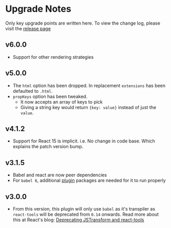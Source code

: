 # Upgrade Notes

Only key upgrade points are written here. To view the change log, please visit the [release page](https://github.com/yeojz/metalsmith-react-templates/releases)

## v6.0.0
 - Support for other rendering strategies

## v5.0.0
 - The `html` option has been dropped. In replacement `extensions` has been defaulted to `.html`.
 - `propKeys` option has been tweaked.
   - It now accepts an array of keys to pick
   - Giving a string key would return `{key: value}` instead of just the `value`.

## v4.1.2
 - Support for React 15 is implicit. i.e. No change in code base. Which explains the patch version bump.

## v3.1.5
 - Babel and react are now peer dependencies
 - For `babel 6`, additional [plugin](https://babeljs.io/docs/plugins) packages are needed for it to run properly

## v3.0.0
 - From this version, this plugin will only use `babel` as it's transpiler as `react-tools` will be deprecated from `0.14` onwards. Read more about this at React's blog: [Deprecating JSTransform and react-tools](https://facebook.github.io/react/blog/2015/06/12/deprecating-jstransform-and-react-tools.html)
